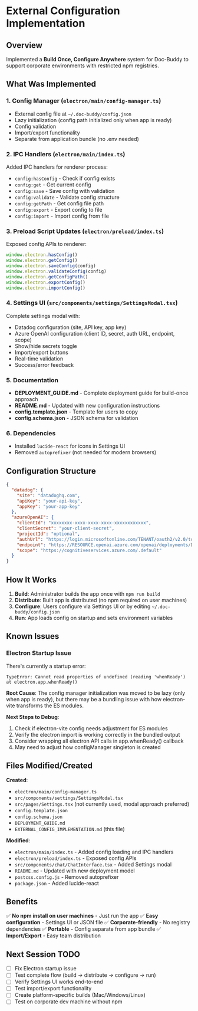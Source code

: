 # External Configuration Implementation

## Overview

Implemented a **Build Once, Configure Anywhere** system for Doc-Buddy to support corporate environments with restricted npm registries.

## What Was Implemented

### 1. Config Manager (`electron/main/config-manager.ts`)

- External config file at `~/.doc-buddy/config.json`
- Lazy initialization (config path initialized only when app is ready)
- Config validation
- Import/export functionality
- Separate from application bundle (no .env needed)

### 2. IPC Handlers (`electron/main/index.ts`)

Added IPC handlers for renderer process:
- `config:hasConfig` - Check if config exists
- `config:get` - Get current config
- `config:save` - Save config with validation
- `config:validate` - Validate config structure
- `config:getPath` - Get config file path
- `config:export` - Export config to file
- `config:import` - Import config from file

### 3. Preload Script Updates (`electron/preload/index.ts`)

Exposed config APIs to renderer:
```typescript
window.electron.hasConfig()
window.electron.getConfig()
window.electron.saveConfig(config)
window.electron.validateConfig(config)
window.electron.getConfigPath()
window.electron.exportConfig()
window.electron.importConfig()
```

### 4. Settings UI (`src/components/settings/SettingsModal.tsx`)

Complete settings modal with:
- Datadog configuration (site, API key, app key)
- Azure OpenAI configuration (client ID, secret, auth URL, endpoint, scope)
- Show/hide secrets toggle
- Import/export buttons
- Real-time validation
- Success/error feedback

### 5. Documentation

- **DEPLOYMENT_GUIDE.md** - Complete deployment guide for build-once approach
- **README.md** - Updated with new configuration instructions
- **config.template.json** - Template for users to copy
- **config.schema.json** - JSON schema for validation

### 6. Dependencies

- Installed `lucide-react` for icons in Settings UI
- Removed `autoprefixer` (not needed for modern browsers)

## Configuration Structure

```json
{
  "datadog": {
    "site": "datadoghq.com",
    "apiKey": "your-api-key",
    "appKey": "your-app-key"
  },
  "azureOpenAI": {
    "clientId": "xxxxxxxx-xxxx-xxxx-xxxx-xxxxxxxxxxxx",
    "clientSecret": "your-client-secret",
    "projectId": "optional",
    "authUrl": "https://login.microsoftonline.com/TENANT/oauth2/v2.0/token",
    "endpoint": "https://RESOURCE.openai.azure.com/openai/deployments/DEPLOYMENT",
    "scope": "https://cognitiveservices.azure.com/.default"
  }
}
```

## How It Works

1. **Build**: Administrator builds the app once with `npm run build`
2. **Distribute**: Built app is distributed (no npm required on user machines)
3. **Configure**: Users configure via Settings UI or by editing `~/.doc-buddy/config.json`
4. **Run**: App loads config on startup and sets environment variables

## Known Issues

### Electron Startup Issue

There's currently a startup error:
```
TypeError: Cannot read properties of undefined (reading 'whenReady')
at electron.app.whenReady()
```

**Root Cause**: The config manager initialization was moved to be lazy (only when app is ready), but there may be a bundling issue with how electron-vite transforms the ES modules.

**Next Steps to Debug**:
1. Check if electron-vite config needs adjustment for ES modules
2. Verify the electron import is working correctly in the bundled output
3. Consider wrapping all electron API calls in app.whenReady() callback
4. May need to adjust how configManager singleton is created

## Files Modified/Created

**Created**:
- `electron/main/config-manager.ts`
- `src/components/settings/SettingsModal.tsx`
- `src/pages/Settings.tsx` (not currently used, modal approach preferred)
- `config.template.json`
- `config.schema.json`
- `DEPLOYMENT_GUIDE.md`
- `EXTERNAL_CONFIG_IMPLEMENTATION.md` (this file)

**Modified**:
- `electron/main/index.ts` - Added config loading and IPC handlers
- `electron/preload/index.ts` - Exposed config APIs
- `src/components/chat/ChatInterface.tsx` - Added Settings modal
- `README.md` - Updated with new deployment model
- `postcss.config.js` - Removed autoprefixer
- `package.json` - Added lucide-react

## Benefits

✅ **No npm install on user machines** - Just run the app
✅ **Easy configuration** - Settings UI or JSON file
✅ **Corporate-friendly** - No registry dependencies
✅ **Portable** - Config separate from app bundle
✅ **Import/Export** - Easy team distribution

## Next Session TODO

- [ ] Fix Electron startup issue
- [ ] Test complete flow (build → distribute → configure → run)
- [ ] Verify Settings UI works end-to-end
- [ ] Test import/export functionality
- [ ] Create platform-specific builds (Mac/Windows/Linux)
- [ ] Test on corporate dev machine without npm
